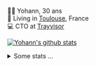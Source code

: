 <p>
  👨🏻 <bold>Yohann</bold>, 30 ans<br/>
  💼 Living in <a href="https://www.google.com/maps?q=toulouse">Toulouse</a>, France<br/>
  💻 CTO at <a href="https://trayvisor.com/">Trayvisor</a><br/>
</p>

<a href="https://github.com/anuraghazra/github-readme-stats"><img align="center" src="https://github-readme-stats-dviw-8taegaswk-yohann84ls-projects.vercel.app//api?username=yohann84L&show_icons=true&include_all_commits=true" alt="Yohann's github stats" /> </a>


<details>
  <summary>Some stats ...</summary><br/>
  

<!--START_SECTION:waka-->
![Code Time](http://img.shields.io/badge/Code%20Time-1%2C302%20hrs%2045%20mins-blue)

![Profile Views](http://img.shields.io/badge/Profile%20Views-1-blue)

**🐱 My GitHub Data** 

> 📦 441.0 kB Used in GitHub's Storage 
 > 
> 🏆 486 Contributions in the Year 2025
 > 
> 🚫 Not Opted to Hire
 > 
> 📜 26 Public Repositories 
 > 
> 🔑 21 Private Repositories 
 > 
**I'm an Early 🐤** 

```text
🌞 Morning                28265 commits       ███████░░░░░░░░░░░░░░░░░░   29.53 % 
🌆 Daytime                55494 commits       ██████████████░░░░░░░░░░░   57.98 % 
🌃 Evening                11810 commits       ███░░░░░░░░░░░░░░░░░░░░░░   12.34 % 
🌙 Night                  145 commits         ░░░░░░░░░░░░░░░░░░░░░░░░░   00.15 % 
```
📅 **I'm Most Productive on Wednesday** 

```text
Monday                   18481 commits       █████░░░░░░░░░░░░░░░░░░░░   19.31 % 
Tuesday                  17982 commits       █████░░░░░░░░░░░░░░░░░░░░   18.79 % 
Wednesday                19528 commits       █████░░░░░░░░░░░░░░░░░░░░   20.40 % 
Thursday                 19392 commits       █████░░░░░░░░░░░░░░░░░░░░   20.26 % 
Friday                   18573 commits       █████░░░░░░░░░░░░░░░░░░░░   19.40 % 
Saturday                 697 commits         ░░░░░░░░░░░░░░░░░░░░░░░░░   00.73 % 
Sunday                   1061 commits        ░░░░░░░░░░░░░░░░░░░░░░░░░   01.11 % 
```


📊 **This Week I Spent My Time On** 

```text
🕑︎ Time Zone: Europe/Paris

💬 Programming Languages: 
Image (svg)              3 hrs 53 mins       ████████████████░░░░░░░░░   62.00 % 
Markdown                 1 hr 47 mins        ███████░░░░░░░░░░░░░░░░░░   28.46 % 
Other                    35 mins             ██░░░░░░░░░░░░░░░░░░░░░░░   09.54 % 

🔥 Editors: 
Zed                      6 hrs 16 mins       █████████████████████████   100.00 % 

💻 Operating System: 
Mac                      6 hrs 16 mins       █████████████████████████   100.00 % 
```

**I Mostly Code in Python** 

```text
Python                   26 repos            ██████████████░░░░░░░░░░░   55.32 % 
Jupyter Notebook         4 repos             ██░░░░░░░░░░░░░░░░░░░░░░░   08.51 % 
JavaScript               3 repos             ██░░░░░░░░░░░░░░░░░░░░░░░   06.38 % 
HTML                     2 repos             █░░░░░░░░░░░░░░░░░░░░░░░░   04.26 % 
Shell                    1 repo              █░░░░░░░░░░░░░░░░░░░░░░░░   02.13 % 
```




 Last Updated on 04/07/2025 00:43:51 UTC
<!--END_SECTION:waka-->
